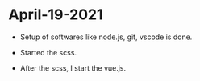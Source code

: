# April-19-2021

- Setup of softwares like node.js, git, vscode is done.

- Started the scss.

- After the scss, I start the vue.js.
